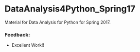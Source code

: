 # DataAnalysis4Python_Spring17


Material for Data Analysis for Python for Spring 2017.
### Feedback:
- Excellent Work!!
